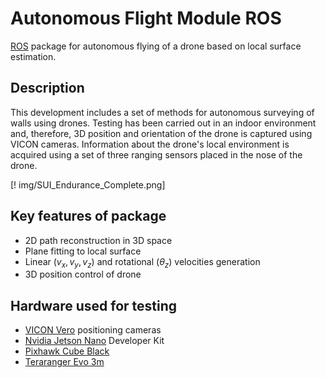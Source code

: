 # Autonomous Flight Module ROS
[ROS](http://www.ros.org/) package for autonomous flying of a drone based on local surface estimation.

## Description
This development includes a set of methods for autonomous surveying of walls using drones. Testing has been carried out in an indoor environment and, therefore, 3D position and orientation of the drone is captured using VICON cameras. Information about the drone's local environment is acquired using a set of three ranging sensors placed in the nose of the drone.

[! img/SUI_Endurance_Complete.png]

## Key features of package
- 2D path reconstruction in 3D space
- Plane fitting to local surface
- Linear $(v_x,v_y,v_z)$ and rotational $(\theta_z)$ velocities generation
- 3D position control of drone

## Hardware used for testing
- [VICON Vero](https://www.vicon.com/hardware/cameras/vero/) positioning cameras
- [Nvidia Jetson Nano](https://developer.nvidia.com/embedded/learn/get-started-jetson-nano-devkit) Developer Kit
- [Pixhawk Cube Black](https://ardupilot.org/copter/docs/common-thecube-overview.html)
- [Teraranger Evo 3m](https://www.terabee.com/shop/lidar-tof-range-finders/teraranger-evo-3m/)
